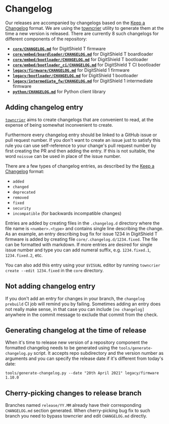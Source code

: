 # Changelog

Our releases are accompanied by changelogs based on the
[Keep a Changelog](https://keepachangelog.com/en/1.0.0/) format. We are using
the [towncrier](https://github.com/twisted/towncrier) utility to generate them
at the time a new version is released. There are currently 8 such changelogs
for different components of the repository:

* **[`core/CHANGELOG.md`](https://github.com/ziancube/digitshield-touch-firmware/blob/master/core/CHANGELOG.md)** for DigitShield T firmware
* **[`core/embed/boardloader/CHANGELOG.md`](https://github.com/ziancube/digitshield-touch-firmware/blob/master/core/embed/boardloader/CHANGELOG.md)** for DigitShield T boardloader
* **[`core/embed/bootloader/CHANGELOG.md`](https://github.com/ziancube/digitshield-touch-firmware/blob/master/core/embed/bootloader/CHANGELOG.md)** for DigitShield T bootloader
* **[`core/embed/bootloader_ci/CHANGELOG.md`](https://github.com/ziancube/digitshield-touch-firmware/blob/master/core/embed/bootloader_ci/CHANGELOG.md)** for DigitShield T CI bootloader
* **[`legacy/firmware/CHANGELOG.md`](https://github.com/ziancube/digitshield-touch-firmware/blob/master/legacy/firmware/CHANGELOG.md)** for DigitShield 1 firmware
* **[`legacy/bootloader/CHANGELOG.md`](https://github.com/ziancube/digitshield-touch-firmware/blob/master/legacy/bootloader/CHANGELOG.md)** for DigitShield 1 bootloader
* **[`legacy/intermediate_fw/CHANGELOG.md`](https://github.com/ziancube/digitshield-touch-firmware/blob/master/legacy/intermediate_fw/CHANGELOG.md)** for DigitShield 1 intermediate firmware
* **[`python/CHANGELOG.md`](https://github.com/ziancube/digitshield-touch-firmware/blob/master/python/CHANGELOG.md)** for Python client library

## Adding changelog entry

[`towncrier`](https://github.com/twisted/towncrier) aims to create changelogs
that are convenient to read, at the expense of being somewhat inconvenient to
create.

Furthermore every changelog entry should be linked to a GitHub issue or pull
request number. If you don't want to create an issue just to satisfy this rule
you can use self-reference to your change's pull request number by first
creating the PR and then adding the entry. If this is not suitable, the word
`noissue` can be used in place of the issue number.

There are a few types of changelog entries, as described by the [Keep a
Changelog](https://keepachangelog.com/en/1.0.0/) format:

* `added`
* `changed`
* `deprecated`
* `removed`
* `fixed`
* `security`
* `incompatible` (for backwards incompatible changes)

Entries are added by creating files in the `.changelog.d` directory where the
file name is `<number>.<type>` and contains single line describing the change.
As an example, an entry describing bug fix for issue 1234 in DigitShield T firmware
is added by creating file `core/.changelog.d/1234.fixed`. The file can be
formatted with markdown. If more entries are desired for single issue number and
type you can add numeral suffix, e.g. `1234.fixed.1`, `1234.fixed.2`, etc.

You can also add this entry using your `$VISUAL` editor by running `towncrier
create --edit 1234.fixed` in the `core` directory.

## Not adding changelog entry

If you don't add an entry for changes in your branch, the `changelog prebuild`
CI job will remind you by failing. Sometimes adding an entry does not really make
sense, in that case you can include `[no changelog]` anywhere in the commit
message to exclude that commit from the check.

## Generating changelog at the time of release

When it's time to release new version of a repository component the formatted
changelog needs to be generated using the `tools/generate-changelog.py` script.
It accepts repo subdirectory and the version number as arguments and you can
specify the release date if it's different from today's date:

```
tools/generate-changelog.py --date "20th April 2021" legacy/firmware 1.10.0
```

## Cherry-picking changes to release branch

Branches named `release/YY.MM` already have their corresponding `CHANGELOG.md`
section generated. When cherry-picking bug fix to such branch you need to
bypass towncrier and edit `CHANGELOG.md` directly.
